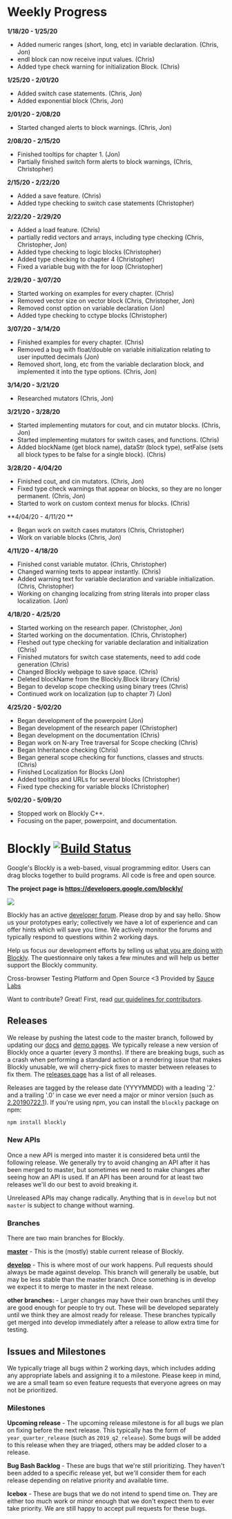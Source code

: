 
# Weekly Progress

**1/18/20 - 1/25/20**
- Added numeric ranges (short, long, etc) in variable declaration. (Chris, Jon)
- endl block can now receive input values. (Chris)
- Added type check warning for initialization Block. (Chris)

**1/25/20 - 2/01/20**
- Added switch case statements. (Chris, Jon)
- Added exponential block (Chris, Jon)

**2/01/20 - 2/08/20**
- Started changed alerts to block warnings. (Chris, Jon)

**2/08/20 - 2/15/20**
- Finished tooltips for chapter 1. (Jon)
- Partially finished switch form alerts to block warnings, (Chris, Christopher)

**2/15/20 - 2/22/20**
- Added a save feature. (Chris)
- Added type checking to switch case statements (Christopher)

**2/22/20 - 2/29/20**
- Added a load feature. (Chris)
- partially redid vectors and arrays, including type checking (Chris, Christopher, Jon)
- Added type checking to logic blocks (Christopher)
- Added type checking to chapter 4 (Christopher)
- Fixed a variable bug with the for loop (Christopher)

**2/29/20 - 3/07/20**
- Started working on examples for every chapter. (Chris)
- Removed vector size on vector block (Chris, Christopher, Jon)
- Removed const option on variable declaration (Jon)
- Added type checking to cctype blocks (Christopher)

**3/07/20 - 3/14/20**
- Finished examples for every chapter. (Chris)
- Removed a bug with float/double on variable initialization relating to user inputted decimals (Jon)
- Removed short, long, etc from the variable declaration block, and implemented it into the type options. (Chris, Jon)

**3/14/20 - 3/21/20**
- Researched mutators (Chris, Jon)

**3/21/20 - 3/28/20**
- Started implementing mutators for cout, and cin mutator blocks. (Chris, Jon)
- Started implementing mutators for switch cases, and functions. (Chris)
- Added blockName (get block name), dataStr (block type), setFalse (sets all block types to be false for a single block). (Chris)

**3/28/20 - 4/04/20**
- Finished cout, and cin mutators. (Chris, Jon)
- Fixed type check warnings that appear on blocks, so they are no longer permanent. (Chris, Jon)
- Started to work on custom context menus for blocks. (Chris)

**4/04/20 - 4/11/20 **
- Began work on switch cases mutators (Chris, Christopher)
- Work on variable blocks (Chris, Jon)


**4/11/20 - 4/18/20**
- Finished const variable mutator. (Chris, Christopher)
- Changed warning texts to appear instantly. (Chris)
- Added warning text for variable declaration and variable initialization. (Chris, Christopher)
- Working on changing localizing from string literals into proper class localization. (Jon)

**4/18/20 - 4/25/20**
- Started working on the research paper. (Christopher, Jon)
- Started working on the documentation. (Chris, Christopher)
- Fleshed out type checking for variable declaration and initialization (Chris)
- Finished mutators for switch case statements, need to add code generation (Chris)
- Changed Blockly webpage to save space. (Chris)
- Deleted blockName from the Blockly.Block library (Chris)
- Began to develop scope checking using binary trees (Chris)
- Continued work on localization (up to chapter 7) (Jon) 

**4/25/20 - 5/02/20**
- Began development of the powerpoint (Jon)
- Began development of the research paper (Christopher)
- Began development on the documentation (Chris)
- Began work on N-ary Tree traversal for Scope checking (Chris)
- Began Inheritance checking (Chris)
- Began general scope checking for functions, classes and structs. (Chris)
- Finished Localization for Blocks (Jon)
- Added tooltips and URLs for several blocks (Christopher)
- Fixed type checking for variable blocks (Christopher)


**5/02/20 - 5/09/20**
- Stopped work on Blockly C++.
- Focusing on the paper, powerpoint, and documentation.



# Blockly [![Build Status]( https://travis-ci.org/google/blockly.svg?branch=master)](https://travis-ci.org/google/blockly)


Google's Blockly is a web-based, visual programming editor.  Users can drag
blocks together to build programs.  All code is free and open source.

**The project page is https://developers.google.com/blockly/**

![](https://developers.google.com/blockly/images/sample.png)

Blockly has an active [developer forum](https://groups.google.com/forum/#!forum/blockly).  Please drop by and say hello. Show us your prototypes early; collectively we have a lot of experience and can offer hints which will save you time. We actively monitor the forums and typically respond to questions within 2 working days.

Help us focus our development efforts by telling us [what you are doing with
Blockly](https://developers.google.com/blockly/registration).  The questionnaire only takes
a few minutes and will help us better support the Blockly community.

Cross-browser Testing Platform and Open Source <3 Provided by [Sauce Labs](https://saucelabs.com)

Want to contribute? Great! First, read [our guidelines for contributors](https://developers.google.com/blockly/guides/modify/contributing).

## Releases

We release by pushing the latest code to the master branch, followed by updating our [docs](https://developers.google.com/blockly) and [demo pages](https://blockly-demo.appspot.com). We typically release a new version of Blockly once a quarter (every 3 months). If there are breaking bugs, such as a crash when performing a standard action or a rendering issue that makes Blockly unusable, we will cherry-pick fixes to master between releases to fix them. The [releases page](https://github.com/google/blockly/releases) has a list of all releases.

Releases are tagged by the release date (YYYYMMDD) with a leading '2.' and a trailing '.0' in case we ever need a major or minor version (such as [2.20190722.1](https://github.com/google/blockly/tree/2.20190722.1)). If you're using npm, you can install the ``blockly`` package on npm: 
```bash
npm install blockly
```

### New APIs

Once a new API is merged into master it is considered beta until the following release. We generally try to avoid changing an API after it has been merged to master, but sometimes we need to make changes after seeing how an API is used. If an API has been around for at least two releases we'll do our best to avoid breaking it.

Unreleased APIs may change radically. Anything that is in `develop` but not `master` is subject to change without warning.

### Branches

There are two main branches for Blockly.

**[master](https://github.com/google/blockly)** - This is the (mostly) stable current release of Blockly.

**[develop](https://github.com/google/blockly/tree/develop)** - This is where most of our work happens. Pull requests should always be made against develop. This branch will generally be usable, but may be less stable than the master branch. Once something is in develop we expect it to merge to master in the next release.

**other branches:** - Larger changes may have their own branches until they are good enough for people to try out. These will be developed separately until we think they are almost ready for release. These branches typically get merged into develop immediately after a release to allow extra time for testing.

## Issues and Milestones

We typically triage all bugs within 2 working days, which includes adding any appropriate labels and assigning it to a milestone. Please keep in mind, we are a small team so even feature requests that everyone agrees on may not be prioritized.

### Milestones

**Upcoming release** - The upcoming release milestone is for all bugs we plan on fixing before the next release. This typically has the form of `year_quarter_release` (such as `2019_q2_release`). Some bugs will be added to this release when they are triaged, others may be added closer to a release.

**Bug Bash Backlog** - These are bugs that we're still prioritizing. They haven't been added to a specific release yet, but we'll consider them for each release depending on relative priority and available time.

**Icebox** - These are bugs that we do not intend to spend time on. They are either too much work or minor enough that we don't expect them to ever take priority. We are still happy to accept pull requests for these bugs.
